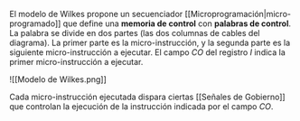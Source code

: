 El modelo de Wilkes propone un secuenciador [[Microprogramación|micro-programado]] que define una **memoria de control** con **palabras de control**. La palabra se divide en dos partes (las dos columnas de cables del diagrama). La primer parte es la micro-instrucción, y la segunda parte es la siguiente micro-instrucción a ejecutar. El campo $CO$ del registro $I$ indica la primer micro-instrucción a ejecutar.

![[Modelo de Wilkes.png]]

Cada micro-instrucción ejecutada dispara ciertas [[Señales de Gobierno]] que controlan la ejecución de la instrucción indicada por el campo $CO$.
